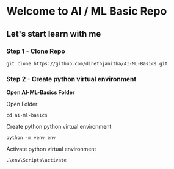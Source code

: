 # Welcome to AI / ML Basic Repo

## Let's start learn with me

### Step 1 - Clone Repo

```git
git clone https://github.com/dinethjanitha/AI-ML-Basics.git
```

### Step 2 - Create python virtual environment

<b>Open AI-ML-Basics Folder</b>

Open Folder

```bush
cd ai-ml-basics
```
Create python python virtual environment

```bush
python -m venv env    
```

Activate python virtual environment

```bush
.\env\Scripts\activate
```

